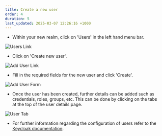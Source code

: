```yaml
---
title: Create a new user
order: 4
duration: 5
last_updated: 2025-03-07 12:26:16 +1000
---
```


* Within your new realm, click on 'Users' in the left hand menu bar.

![Users Link](/assets/images/connect-with-keycloak/keycloak-navigate-to-users.png)

* Click on 'Create new user'.

![Add User Link](/assets/images/connect-with-keycloak/keycloak-create-new-user.png)

* Fill in the required fields for the new user and click 'Create'.

![Add User Form](/assets/images/connect-with-keycloak/keycloak-add-user-form.png)

* Once the user has been created, further details can be added such as credentials, roles, groups, etc. This can be done by clicking on the tabs at the top of the user details page.

![User Tab](/assets/images/connect-with-keycloak/keycloak-user-tab.png)

* For further information regarding the configuration of users refer to the [Keycloak documentation](https://www.keycloak.org/documentation).